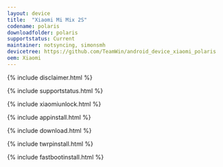 ```yaml
---
layout: device
title:  "Xiaomi Mi Mix 2S"
codename: polaris
downloadfolder: polaris
supportstatus: Current
maintainer: notsyncing, simonsmh
devicetree: https://github.com/TeamWin/android_device_xiaomi_polaris
oem: Xiaomi
---
```


{% include disclaimer.html %}

{% include supportstatus.html %}

{% include xiaomiunlock.html %}

{% include appinstall.html %}

{% include download.html %}

{% include twrpinstall.html %}

{% include fastbootinstall.html %}
